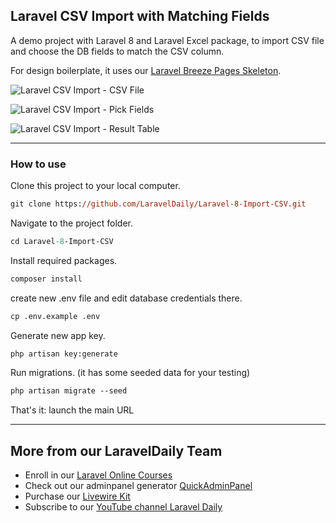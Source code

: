 ## Laravel CSV Import with Matching Fields

A demo project with Laravel 8 and Laravel Excel package, to import CSV file and choose the DB fields to match the CSV column.

For design boilerplate, it uses our [Laravel Breeze Pages Skeleton](https://github.com/LaravelDaily/Laravel-Breeze-Pages-Skeleton).

![Laravel CSV Import - CSV File](https://laraveldaily.com/wp-content/uploads/2021/09/Screenshot-2021-09-25-at-11.24.21.png)

![Laravel CSV Import - Pick Fields](https://laraveldaily.com/wp-content/uploads/2021/09/Screenshot-2021-09-25-at-11.23.39.png)

![Laravel CSV Import - Result Table](https://laraveldaily.com/wp-content/uploads/2021/09/Screenshot-2021-09-25-at-11.23.52.png)

-----

### How to use

Clone this project to your local computer.

```ps
git clone https://github.com/LaravelDaily/Laravel-8-Import-CSV.git
```

Navigate to the project folder.

```ps
cd Laravel-8-Import-CSV
```

Install required packages.

```ps
composer install
```

create new .env file and edit database credentials there.

```ps
cp .env.example .env
```

Generate new app key.

```ps
php artisan key:generate
```

Run migrations. (it has some seeded data for your testing)

```ps
php artisan migrate --seed
```

That's it: launch the main URL

---

## More from our LaravelDaily Team

- Enroll in our [Laravel Online Courses](https://laraveldaily.teachable.com/)
- Check out our adminpanel generator [QuickAdminPanel](https://quickadminpanel.com)
- Purchase our [Livewire Kit](https://livewirekit.com)
- Subscribe to our [YouTube channel Laravel Daily](https://www.youtube.com/channel/UCTuplgOBi6tJIlesIboymGA)
